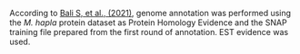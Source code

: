 According to [Bali S, et al., (2021)](https://doi.org/10.1094/MPMI-12-20-0337-A), genome annotation was performed using the _M. hapla_ protein dataset as Protein Homology Evidence and the SNAP training file prepared from the first round of annotation. EST evidence was used.
